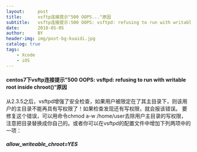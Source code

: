 ```yaml
---
layout:     post
title:      vsftp连接提示"500 OOPS..."原因
subtitle:   vsftp连接提示:500 OOPS: vsftpd: refusing to run with writable root inside chroot()
date:       2018-05-05
author:     BY
header-img: img/post-bg-kuaidi.jpg
catalog: true
tags:
    - Xcode
    - iOS
---
```


#### centos7下vsftp连接提示”500 OOPS: vsftpd: refusing to run with writable root inside chroot()“原因

从2.3.5之后，vsftpd增强了安全检查，如果用户被限定在了其主目录下，则该用户的主目录不能再具有写权限了！如果检查发现还有写权限，就会报该错误。
 要修复这个错误，可以用命令chmod a-w /home/user去除用户主目录的写权限，注意把目录替换成你自己的。或者你可以在vsftpd的配置文件中增加下列两项中的一项：
##### allow_writeable_chroot=YES

